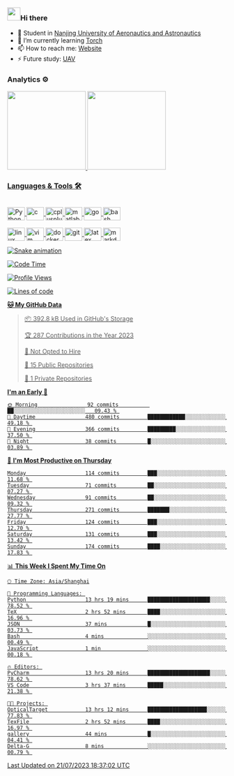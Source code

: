 ### <img src="https://emojis.slackmojis.com/emojis/images/1531849430/4246/blob-sunglasses.gif?1531849430" width="30"/>Hi there

- 🔭 Student in  [Nanjing University of Aeronautics and Astronautics][1]
- 🌱 I’m currently learning [Torch][2]
- 📫 How to reach me: [Website][3]
- ⚡ Future study: [UAV][4]

### Analytics ⚙️

<div>
  <a href="https://github.com/boom1999">
  <img height="180em" src="https://github-readme-stats.vercel.app/api?username=boom1999&show_icons=true&theme=tokyonight&include_all_commits=true&count_private=true"/>
  <img height="180em" src="https://github-readme-stats.vercel.app/api/top-langs/?username=boom1999&layout=compact&langs_count=7&theme=tokyonight"/>
</div>

### Languages & Tools 🛠

<div style="display: inline_block"><br>
  <img align="center" alt="Python" height="30" width="40" src="https://www.lingzhicheng.cn/usr/file/picture/icon/python.svg">
  <img align="center" alt="c" height="30" width="40" src="https://www.lingzhicheng.cn/usr/file/picture/icon/c.svg">
  <img align="center" alt="cplusplus" height="30" width="40" src="https://www.lingzhicheng.cn/usr/file/picture/icon/cplusplus.svg">
  <img align="center" alt="matlab" height="30" width="40" src="https://www.lingzhicheng.cn/usr/file/picture/icon/matlab.svg">
  <img align="center" alt="go" height="30" width="40" src="https://www.lingzhicheng.cn/usr/file/picture/icon/go.svg">
  <img align="center" alt="bash" height="30" width="40" src="https://www.lingzhicheng.cn/usr/file/picture/icon/bash.svg">
</div>
<div style="display: inline_block"><br>
  <img align="center" alt="linux" height="30" width="40" src="https://www.lingzhicheng.cn/usr/file/picture/icon/linux.svg">
  <img align="center" alt="vim" height="30" width="40" src="https://www.lingzhicheng.cn/usr/file/picture/icon/vim.svg">
  <img align="center" alt="docker" height="30" width="40" src="https://www.lingzhicheng.cn/usr/file/picture/icon/docker.svg">
  <img align="center" alt="git" height="30" width="40" src="https://www.lingzhicheng.cn/usr/file/picture/icon/git.svg">
  <img align="center" alt="latex" height="30" width="40" src="https://www.lingzhicheng.cn/usr/file/picture/icon/latex.svg">
  <img align="center" alt="markdown" height="30" width="40" src="https://www.lingzhicheng.cn/usr/file/picture/icon/markdown.svg">

  ![Snake animation](https://github.com/boom1999/boom1999/blob/output/github-contribution-grid-snake.svg)
</div>

<!--START_SECTION:waka-->
![Code Time](http://img.shields.io/badge/Code%20Time-897%20hrs%2013%20mins-blue)

![Profile Views](http://img.shields.io/badge/Profile%20Views-5-blue)

![Lines of code](https://img.shields.io/badge/From%20Hello%20World%20I%27ve%20Written-4.6%20million%20lines%20of%20code-blue)

**🐱 My GitHub Data** 

> 📦 392.8 kB Used in GitHub's Storage 
 > 
> 🏆 287 Contributions in the Year 2023
 > 
> 🚫 Not Opted to Hire
 > 
> 📜 15 Public Repositories 
 > 
> 🔑 1 Private Repositories 
 > 
**I'm an Early 🐤** 

```text
🌞 Morning                92 commits          ██░░░░░░░░░░░░░░░░░░░░░░░   09.43 % 
🌆 Daytime                480 commits         ████████████░░░░░░░░░░░░░   49.18 % 
🌃 Evening                366 commits         █████████░░░░░░░░░░░░░░░░   37.50 % 
🌙 Night                  38 commits          █░░░░░░░░░░░░░░░░░░░░░░░░   03.89 % 
```
📅 **I'm Most Productive on Thursday** 

```text
Monday                   114 commits         ███░░░░░░░░░░░░░░░░░░░░░░   11.68 % 
Tuesday                  71 commits          ██░░░░░░░░░░░░░░░░░░░░░░░   07.27 % 
Wednesday                91 commits          ██░░░░░░░░░░░░░░░░░░░░░░░   09.32 % 
Thursday                 271 commits         ███████░░░░░░░░░░░░░░░░░░   27.77 % 
Friday                   124 commits         ███░░░░░░░░░░░░░░░░░░░░░░   12.70 % 
Saturday                 131 commits         ███░░░░░░░░░░░░░░░░░░░░░░   13.42 % 
Sunday                   174 commits         ████░░░░░░░░░░░░░░░░░░░░░   17.83 % 
```


📊 **This Week I Spent My Time On** 

```text
🕑︎ Time Zone: Asia/Shanghai

💬 Programming Languages: 
Python                   13 hrs 19 mins      ████████████████████░░░░░   78.52 % 
TeX                      2 hrs 52 mins       ████░░░░░░░░░░░░░░░░░░░░░   16.96 % 
JSON                     37 mins             █░░░░░░░░░░░░░░░░░░░░░░░░   03.73 % 
Bash                     4 mins              ░░░░░░░░░░░░░░░░░░░░░░░░░   00.49 % 
JavaScript               1 min               ░░░░░░░░░░░░░░░░░░░░░░░░░   00.18 % 

🔥 Editors: 
PyCharm                  13 hrs 20 mins      ████████████████████░░░░░   78.62 % 
VS Code                  3 hrs 37 mins       █████░░░░░░░░░░░░░░░░░░░░   21.38 % 

🐱‍💻 Projects: 
OpticalTarget            13 hrs 12 mins      ███████████████████░░░░░░   77.83 % 
TexFile                  2 hrs 52 mins       ████░░░░░░░░░░░░░░░░░░░░░   16.97 % 
gallery                  44 mins             █░░░░░░░░░░░░░░░░░░░░░░░░   04.41 % 
Delta-G                  8 mins              ░░░░░░░░░░░░░░░░░░░░░░░░░   00.79 % 
```


 Last Updated on 21/07/2023 18:37:02 UTC
<!--END_SECTION:waka-->

[1]: http://www.nuaa.edu.cn
[2]: https://pytorch.org
[3]: https://www.lingzhicheng.cn
[4]: http://uav.nuaa.edu.cn

<!-- markdownlint-disable-file MD033 MD041 -->
